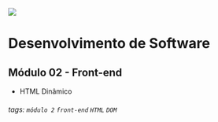 ![](https://i.imgur.com/xG74tOh.png)

# Desenvolvimento de Software

## Módulo 02 - Front-end

- HTML Dinâmico

###### tags: `módulo 2` `front-end` `HTML` `DOM`
